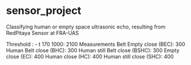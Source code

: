 # sensor_project
Classifying human or empty space ultrasonic echo, resulting from RedPitaya Sensor at FRA-UAS

Threshold : - t 170 1000: 2100 Measurements
Belt Empty close (BEC): 300
Human Belt close (BHC): 300
Human still Belt close (BSHC): 300
Empty close  (EC): 400 
Human close (HC): 400
Human still close (SHC): 400
